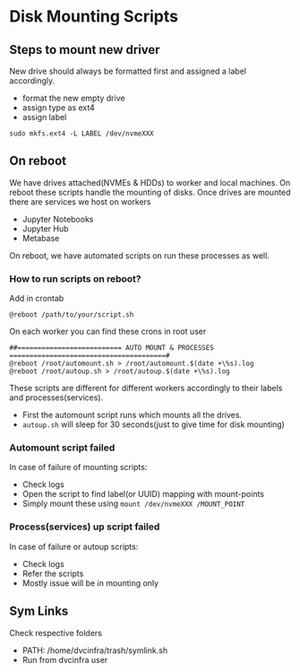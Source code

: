<h1>Disk Mounting Scripts</h1>

<h2>Steps to mount new driver</h2>
New drive should always be formatted first and assigned a label accordingly.

* format the new empty drive
* assign type as ext4
* assign label

```
sudo mkfs.ext4 -L LABEL /dev/nvmeXXX
```

<h2>On reboot</h2>
We have drives attached(NVMEs & HDDs) to worker and local machines. On reboot these scripts handle the mounting of disks.
Once drives are mounted there are services we host on workers

* Jupyter Notebooks
* Jupyter Hub
* Metabase

On reboot, we have automated scripts on run these processes as well.

<h3>How to run scripts on reboot?</h3>
Add in crontab

```
@reboot /path/to/your/script.sh
```

On each worker you can find these crons in root user
```
##========================== AUTO MOUNT & PROCESSES =======================================#
@reboot /root/automount.sh > /root/automount.$(date +\%s).log
@reboot /root/autoup.sh > /root/autoup.$(date +\%s).log

```

These scripts are different for different workers accordingly to their labels and processes(services).
* First the automount script runs which mounts all the drives.
* `autoup.sh` will sleep for 30 seconds(just to give time for disk mounting)

<h3>Automount script failed</h3>
In case of failure of mounting scripts:

* Check logs
* Open the script to find label(or UUID) mapping with mount-points
* Simply mount these using `mount /dev/nvmeXXX /MOUNT_POINT`

<h3>Process(services) up script failed</h3>
In case of failure or autoup scripts:

* Check logs
* Refer the scripts
* Mostly issue will be in mounting only

<h2>Sym Links</h2>
Check respective folders

* PATH: /home/dvcinfra/trash/symlink.sh
* Run from dvcinfra user
